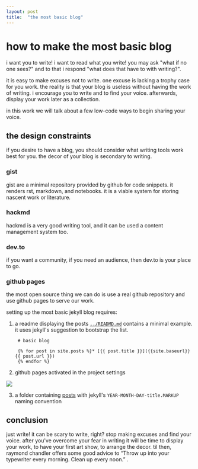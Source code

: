 ```yaml
---
layout: post
title:  "the most basic blog"
---
```


# how to make the most basic blog

i want you to write! i want to read what you write! you may ask "what if no one sees?" and to that i respond "what does that have to with writing?".

it is easy to make excuses not to write. one excuse is lacking a trophy case for you work. the reality is that your blog is useless without having the work of writing. i encourage you to write and to find your voice. afterwards, display your work later as a collection.

in this work we will talk about a few low-code ways to begin sharing your voice.

## the design constraints

if you desire to have a blog, you should consider what writing tools work best for you. the decor of your blog is secondary to writing.

### gist

gist are a minimal repository provided by github for code snippets. it renders rst, markdown, and notebooks. it is a viable system for storing nascent work or literature.

### hackmd

hackmd is a very good writing tool, and it can be used a content management system too.

### dev.to

if you want a community, if you need an audience, then dev.to is your place to go.

### github pages

the most open source thing we can do is use a real github repository and use github pages to serve our work.

setting up the most basic jekyll blog requires:

1. a readme displaying the posts [`../READMD.md`](../README.md) contains a minimal example. it uses jekyll's suggestion to bootstrap the list.

        # basic blog

        {% for post in site.posts %}* [{{ post.title }}]({{site.baseurl}}{{ post.url }})
        {% endfor %}

2. github pages activated in the project settings

  ![](https://i.imgur.com/m4d7FEs.png)

3. a folder containing [posts] with jekyll's `YEAR-MONTH-DAY-title.MARKUP` naming convention

## conclusion

just write! it can be scary to write, right? stop making excuses and find your voice. after you've overcome your fear in writing it will be time to display your work, to have your first art show, to arrange the decor. til then, raymond chandler offers some good advice to “Throw up into your typewriter every morning. Clean up every noon.” .

[posts]: https://jekyllrb.com/docs/posts/
